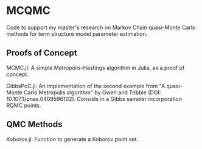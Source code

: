 # MCQMC
Code to support my master's research on Markov Chain quasi-Monte Carlo methods for term structure model parameter estimation.

## Proofs of Concept
MCMC.jl: A simple Metropolis-Hastings algorithm in Julia, as a proof of concept.

GibbsPoC.jl: An implementation of the second example from "A quasi-Monte Carlo Metropolis algorithm" by Owen and Tribble (DOI: 10.1073/pnas.0409596102). Consists in a Gibbs sampler incorporation RQMC points.

## QMC Methods
Koborov.jl: Function to generate a Koborov point set.